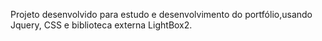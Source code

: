 Projeto desenvolvido para estudo e desenvolvimento do portfólio,usando Jquery, CSS e biblioteca externa LightBox2.
